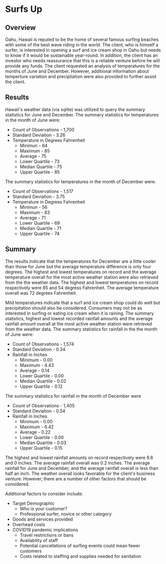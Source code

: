 # Surfs Up 

## Overview 
Oahu, Hawaii is reputed to be the home of several famous surfing beaches with some of the best wave riding in the world. The client, who is himself a surfer, is interested in opening a surf and ice cream shop in Oahu but needs to know if it would be sustainable year-round. In addition, the client has an investor who needs reassurance that this is a reliable venture before he will provide any funds. The client requested an analysis of temperatures for the months of June and December. However, additional information about temperture variation and preciptiation were also provided to further assist the client.
## Results
Hawaii's weather data (via sqlite) was utilized to query the summary statistics for June and December.
The summary statistics for temperatures in the month of June were:
- Count of Observations - 1,700
- Standard Deviation - 3.26
- Temperature in Degrees Fahrenheit
  - Minimun - 64 
  - Maximum - 85
  - Average - 75
  - Lower Quartile - 73
  - Median Quartile - 75
  - Upper Quartile - 85

The summary statistics for temperatures in the month of December were:
- Count of Observations - 1,517
- Standard Deviation - 3.75
- Temperature in Degrees Fahrenheit
  - Minimun - 56
  - Maximum - 83
  - Average - 71
  - Lower Quartile - 69
  - Median Quartile - 71
  - Upper Quartile - 74
  
## Summary
The results indicate that the temperatures for December are a little cooler than those for June but the average temperature difference is only four degrees. The highest and lowest temperatures on record and the average temperature overall for the most active weather station were also retrieved from the the weather data. The highest and lowest temperatures on record respectively were 85 and 54 degress Fahrenheit. The average temperature overall was 72 degrees Fahrenheit.

Mild temperatures indicate that a surf and ice cream shop could do well but precipitation should also be considered. Consumers may not be as interested in surfing or eating ice cream when it is raining. The summary statistics, highest and lowest recorded rainfall amounts and the average rainfall amount overall at the most active weather station were retrieved from the weather data.
The summary statistics for rainfall in the the month of June were:
- Count of Observations - 1,574
- Standard Deviation - 0.34
- Rainfall in Inches
  - Minimum - 0.00
  - Maximum - 4.43
  - Average - 0.14
  - Lower Quartile - 0.00
  - Median Quartile - 0.02
  - Upper Quartile - 0.12

The summary statistics for rainfall in the month of December were
- Count of Observations - 1,405
- Standard Deviation - 0.54
- Rainfall in Inches
  - Minimum - 0.00
  - Maximum - 6.42
  - Average - 0.22
  - Lower Quartile - 0.00
  - Median Quartile - 0.03
  - Upper Quartile - 0.15

The highest and lowest rainfall amounts on record respectively were 9.6 and 0 inches. The average rainfall overall was 0.2 inches.
The average rainfall for June and December, and the average rainfall overall is less than half an inch. 
The weather overall looks favorable for the client's business venture. However, there are a number of other factors that should be considered.

Additional factors to consider include:
- Target Demographic
  - Who is your customer?
   - Professional surfer, novice or other category
- Goods and services provided
- Overhead costs  
- COVID19 pandemic implications
  - Travel restrictions or bans
  - Availability of staff
  - Potential cancellations of surfing events could mean fewer customers
  - Costs related to staffing and supplies needed for sanitation
 


   

  




